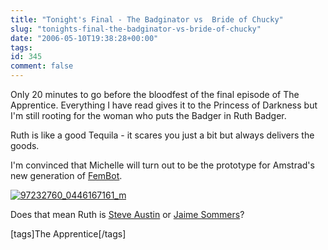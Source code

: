 ```yaml
---
title: "Tonight's Final - The Badginator vs  Bride of Chucky"
slug: "tonights-final-the-badginator-vs-bride-of-chucky"
date: "2006-05-10T19:38:28+00:00"
tags:
id: 345
comment: false
---
```


Only 20 minutes to go before the bloodfest of the final episode of The Apprentice. Everything I have read gives it to the Princess of Darkness but I'm still rooting for the woman who puts the Badger in Ruth Badger.

Ruth is like a good Tequila - it scares you just a bit but always delivers the goods.

I'm convinced that Michelle will turn out to be the prototype for Amstrad's new generation of [FemBot](http://en.wikipedia.org/wiki/Fembot). 

[![97232760_0446167161_m](http://static.flickr.com/56/144165925_2baccc09e3_o.jpg)](http://www.flickr.com/photos/bandon1/144165925/ "Photo Sharing")

Does that mean Ruth is [Steve Austin](http://www.internationalhero.co.uk/s/staustin.htm) or [Jaime Sommers](http://www.internationalhero.co.uk/b/bionwom.htm)?

[tags]The Apprentice[/tags]
